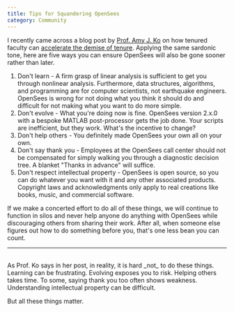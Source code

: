 ```yaml
---
title: Tips for Squandering OpenSees
category: Community
---
```


I recently came across a blog post by [Prof. Amy J. Ko](https://amyjko.medium.com/) on how tenured faculty can 
[accelerate the demise of tenure](https://medium.com/bits-and-behavior/tips-for-squandering-tenure-64c011163063). 
Applying the same sardonic tone, here are five ways you can ensure OpenSees will also be gone sooner rather than later.

1. Don't learn - A firm grasp of linear analysis is sufficient to get you through nonlinear analysis. Furthermore, data structures, algorithms, 
and programming are for computer scientists, not earthquake engineers. OpenSees is wrong for not doing what you think it should do and difficult 
for not making what you want to do more simple.
2. Don't evolve - What you're doing now is fine. OpenSees version 2.x.0 with a bespoke MATLAB post-processor gets the job done. Your scripts are 
inefficient, but they work. What's the incentive to change?
3. Don't help others - You definitely made OpenSees your own all on your own.
4. Don't say thank you - Employees at the OpenSees call center should not be compensated for simply walking you through a diagnostic decision tree. 
A blanket "Thanks in advance" will suffice.
5. Don't respect intellectual property - OpenSees is open source, so you can do whatever you want with it and any other associated products. 
Copyright laws and acknowledgments only apply to real creations like books, music, and commercial software.

If we make a concerted effort to do all of these things, we will continue to function in silos and never help anyone do anything with OpenSees 
while discouraging others from sharing their work. After all, when someone else figures out how to do something before you, that's one less bean 
you can count.

---
<br>
As Prof. Ko says in her post, in reality, it is hard _not_ to do these things. Learning can be frustrating. Evolving exposes you to risk. 
Helping others takes time. To some, saying thank you too often shows weakness. Understanding intellectual property can be difficult.

But all these things matter.

